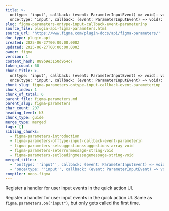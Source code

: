 ```yaml
---
title: >-
  on(type: 'input', callback: (event: ParameterInputEvent) => void): void +
  once(type: 'input', callback: (event: ParameterInputEvent) => void): void
slug: figma-parameters-ontype-input-callback-event-parameterinp
source_file: plugin-api-figma-parameters.html
source_url: 'https://www.figma.com/plugin-docs/api/figma-parameters/'
doc_type: plugin-api
created: 2025-06-27T00:00:00.000Z
updated: 2025-06-27T00:00:00.000Z
owner: figma
version: 1
content_hash: 889b9e3150d954c7
token_count: 60
chunk_title: >-
  on(type: 'input', callback: (event: ParameterInputEvent) => void): void +
  once(type: 'input', callback: (event: ParameterInputEvent) => void): void
chunk_slug: figma-parameters-ontype-input-callback-event-parameterinp
chunk_index: 1
chunk_of_total: 6
parent_file: figma-parameters.md
parent_slug: figma-parameters
char_count: 207
heading_level: h3
chunk_type: guide
merge_type: merged
tags: []
sibling_chunks:
  - figma-parameters-introduction
  - figma-parameters-offtype-input-callback-event-parameterin
  - figma-parameters-setsuggestionssuggestions-array-void
  - figma-parameters-seterrormessage-string-void
  - figma-parameters-setloadingmessagemessage-string-void
merged_titles:
  - 'on(type: ''input'', callback: (event: ParameterInputEvent) => void): void'
  - 'once(type: ''input'', callback: (event: ParameterInputEvent) => void): void'
compiler: noos-figma
---
```


Register a handler for user input events in the quick action UI.

Register a handler for user input events in the quick action UI. Same as `figma.parameters.on("input")`, but only gets called the first time.
